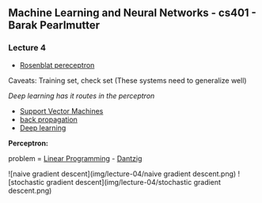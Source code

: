 ## Machine Learning and Neural Networks - cs401 - Barak Pearlmutter

### Lecture 4

- [Rosenblat pereceptron](https://en.wikipedia.org/wiki/Perceptron)

Caveats: Training set, check set (These systems need to generalize well)

_Deep learning has it routes in the perceptron_

- [Support Vector Machines](http://docs.opencv.org/2.4/doc/tutorials/ml/introduction_to_svm/introduction_to_svm.html)
- [back propagation](https://en.wikipedia.org/wiki/Backpropagation)
- [Deep learning](https://en.wikipedia.org/wiki/Deep_learning)

**Perceptron:**

problem = [Linear Programming](https://en.wikipedia.org/wiki/Linear_programming) - [Dantzig](https://en.wikipedia.org/wiki/George_Dantzig)

![naive gradient descent](img/lecture-04/naive gradient descent.png)
![stochastic gradient descent](img/lecture-04/stochastic gradient descent.png) 